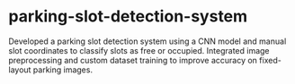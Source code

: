 # parking-slot-detection-system
Developed a parking slot detection system using a CNN model and manual slot coordinates to classify slots as free or occupied. Integrated image preprocessing and custom dataset training to improve accuracy on fixed-layout parking images.
